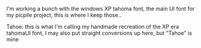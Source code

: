 I'm working a bunch with the windows XP tahoma font, the main UI font for my picpile project, this is where I keep those..

Tahoe: this is what I'm calling my handmade recreation of the XP era tahomaUI font, I may also put straight conversions up here, but "Tahoe" is mine
